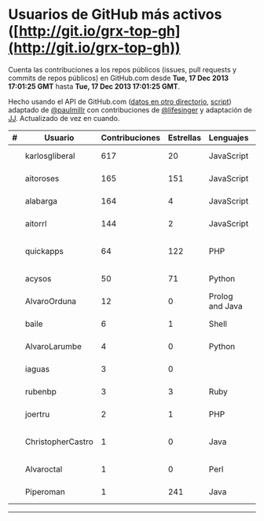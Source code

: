 # Usuarios de GitHub más activos ([http://git.io/grx-top-gh](http://git.io/grx-top-gh))

  Cuenta las contribuciones a los repos públicos (issues, pull requests y commits de repos públicos) en GitHub.com desde  **Tue, 17 Dec 2013 17:01:25 GMT** hasta **Tue, 17 Dec 2013 17:01:25 GMT**.

  Hecho usando el API de GitHub.com ([datos en otro directorio](https://github.com/JJ/top-github-users-data/tree/master/data), [script](https://github.com/JJ/top-github-users)) adaptado de [@paulmillr](https://github.com/paulmillr) con contribuciones de [@lifesinger](https://github.com/lifesinger) y adaptación de [JJ](http://jj.github.io). Actualizado de vez en cuando.

| # | Usuario | Contribuciones | Estrellas | Lenguajes | Lugar | Avatar |
| - | ------- | -------------- | --------- | --------- | ----- | ------ |
||karlosgliberal|617|20|JavaScript|pamplona/iruña|![u.name](https://avatars3.githubusercontent.com/u/200922?v=3&s=400)|
||aitoroses|165|151|JavaScript|Pamplona, Spain|![u.name](https://avatars0.githubusercontent.com/u/1699368?v=3&s=400)|
||alabarga|164|4|JavaScript|Pamplona, Spain|![u.name](https://avatars0.githubusercontent.com/u/166339?v=3&s=400)|
||aitorrl|144|2|JavaScript|Pamplona / Iruña|![u.name](https://avatars1.githubusercontent.com/u/369424?v=3&s=400)|
||quickapps|64|122|PHP|Pamplona, Navarra - Spain|![u.name](https://avatars3.githubusercontent.com/u/1129842?v=3&s=400)|
||acysos|50|71|Python|Pamplona|![u.name](https://avatars0.githubusercontent.com/u/1657112?v=3&s=400)|
||AlvaroOrduna|12|0|Prolog and Java|Pamplona|![u.name](https://avatars3.githubusercontent.com/u/4264243?v=3&s=400)|
||baile|6|1|Shell|Pamplona|![u.name](https://avatars0.githubusercontent.com/u/4908845?v=3&s=400)|
||AlvaroLarumbe|4|0|Python|Pamplona|![u.name](https://avatars2.githubusercontent.com/u/4255881?v=3&s=400)|
||iaguas|3|0||Pamplona|![u.name](https://avatars3.githubusercontent.com/u/4259550?v=3&s=400)|
||rubenbp|3|3|Ruby|Pamplona|![u.name](https://avatars3.githubusercontent.com/u/570775?v=3&s=400)|
||joertru|2|1|PHP|Pamplona, Colombia|![u.name](https://avatars0.githubusercontent.com/u/1019825?v=3&s=400)|
||ChristopherCastro|1|0|Java|Pamplona Navarra - Spain|![u.name](https://avatars3.githubusercontent.com/u/749463?v=3&s=400)|
||Alvaroctal|1|0|Perl|Pamplona|![u.name](https://avatars3.githubusercontent.com/u/4562922?v=3&s=400)|
||Piperoman|1|241|Java|Pamplona|![u.name](https://avatars0.githubusercontent.com/u/1701387?v=3&s=400)|
--------------------------------------
